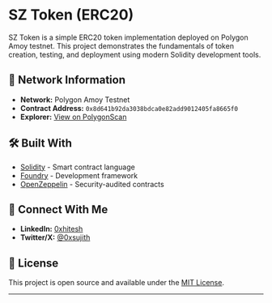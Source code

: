 # SZ Token (ERC20)

SZ Token is a simple ERC20 token implementation deployed on Polygon Amoy testnet. This project demonstrates the fundamentals of token creation, testing, and deployment using modern Solidity development tools.


## 🔗 Network Information

- **Network:** Polygon Amoy Testnet
- **Contract Address:** `0x8d641b92da3038bdca0e82add9012405fa8665f0`
- **Explorer:** [View on PolygonScan](https://amoy.polygonscan.com/address/0x8d641b92da3038bdca0e82add9012405fa8665f0)

## 🛠️ Built With

- [Solidity](https://soliditylang.org/) - Smart contract language
- [Foundry](https://getfoundry.sh/) - Development framework
- [OpenZeppelin](https://openzeppelin.com/contracts/) - Security-audited contracts

## 🤝 Connect With Me

- **LinkedIn:** [0xhitesh](https://www.linkedin.com/in/0xhitesh/)
- **Twitter/X:** [@0xsujith](https://x.com/0xsujith)

## 📝 License

This project is open source and available under the [MIT License](LICENSE).

----------------------------------------------------------------------------
